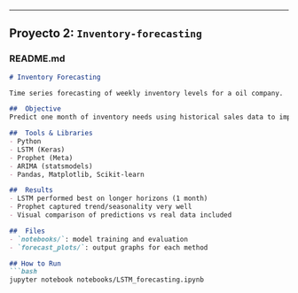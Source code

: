 
---

## Proyecto 2: `Inventory-forecasting`

### README.md

```markdown
# Inventory Forecasting

Time series forecasting of weekly inventory levels for a oil company.

##  Objective
Predict one month of inventory needs using historical sales data to improve planning and reduce waste.

##  Tools & Libraries
- Python
- LSTM (Keras)
- Prophet (Meta)
- ARIMA (statsmodels)
- Pandas, Matplotlib, Scikit-learn

##  Results
- LSTM performed best on longer horizons (1 month)
- Prophet captured trend/seasonality very well
- Visual comparison of predictions vs real data included

##  Files
- `notebooks/`: model training and evaluation
- `forecast_plots/`: output graphs for each method

## How to Run
```bash
jupyter notebook notebooks/LSTM_forecasting.ipynb
